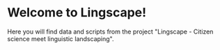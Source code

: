 # Welcome to Lingscape!
Here you will find data and scripts from the project "Lingscape - Citizen science meet linguistic landscaping".
